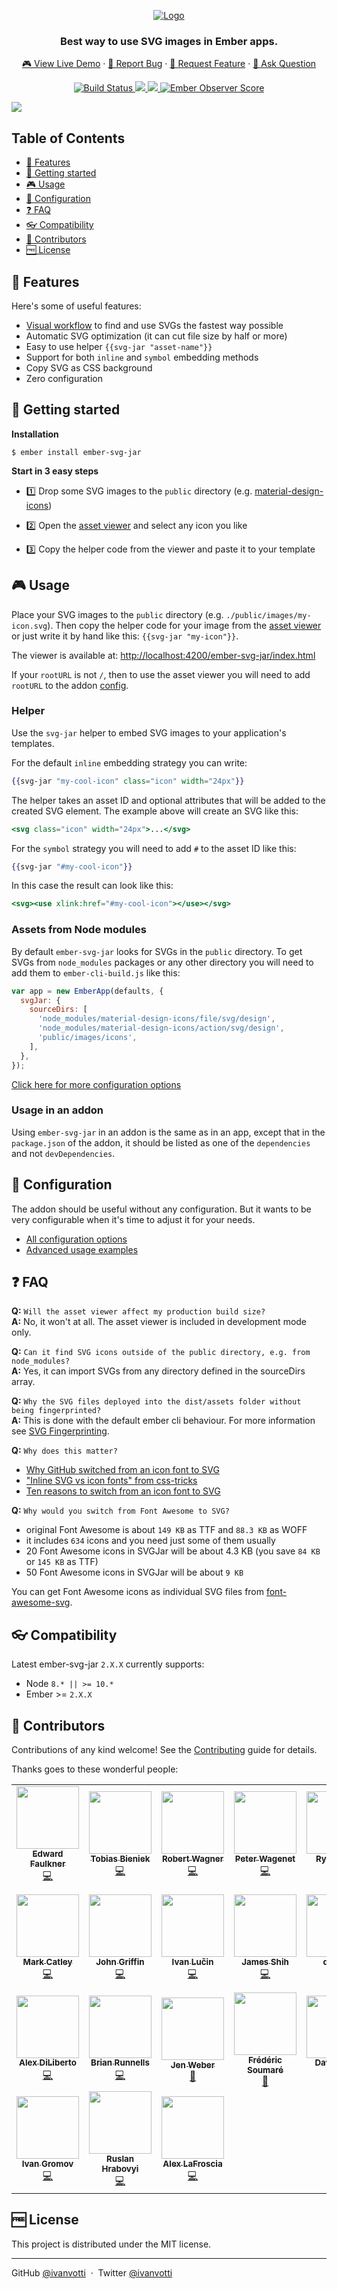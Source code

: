 <p align="center">
  <a href="https://svgjar.web.app" target="_blank">
    <img src="https://svgjar.web.app/images/logo-96eaca43925f5d648acc8193b1b9ddd7.svg" alt="Logo">
  </a>
</p>

<h3 align="center">
  Best way to use SVG images in Ember apps.
</h3>

<p align="center">
  <a href="https://svgjar-demo.web.app" target="_blank">🎮 View Live Demo</a>
  ·
  <a href="https://github.com/ivanvotti/ember-svg-jar/issues/new?template=---bug-report.md">🐞 Report Bug</a>
  ·
  <a href="https://github.com/ivanvotti/ember-svg-jar/issues/new?template=---feature-request.md">🍩 Request Feature</a>
  ·
  <a href="https://github.com/ivanvotti/ember-svg-jar/issues/new?template=---question.md">🤔  Ask Question</a>
</p>

<p align="center">
  <a href="https://travis-ci.org/ivanvotti/ember-svg-jar" target="_blank">
    <img src="https://travis-ci.org/ivanvotti/ember-svg-jar.svg?branch=master"
      alt="Build Status">
  </a>
  <a href="https://www.npmjs.com/package/ember-svg-jar" target="_blank">
    <img src="https://img.shields.io/npm/v/ember-svg-jar.svg?color=informational" />
  </a>
  <a href="https://www.npmjs.com/package/ember-svg-jar" target="_blank">
    <img src="https://img.shields.io/npm/dm/ember-svg-jar.svg?color=informational" />
  </a>
  <a href="http://emberobserver.com/addons/ember-svg-jar" target="_blank">
    <img src="http://emberobserver.com/badges/ember-svg-jar.svg" alt="Ember Observer Score">
  </a>
</p>

![](https://svgjar.web.app/images/app-screenshot-adb77f291ccaf5251e42c31eb3b5ddd3.png)

## Table of Contents

- [🍩 Features](#-features)
- [👋 Getting started](#-getting-started)
- [🎮 Usage](#-usage)
- [🔧 Configuration](#-configuration)
- [❓ FAQ](#-faq)
- [👓 Compatibility](#-compatibility)
- [💟 Contributors](#-contributors)
- [🆓 License](#-license)

## 🍩 Features

Here's some of useful features:

- <a href="https://svgjar-demo.web.app" target="_blank">Visual workflow</a> to find and use SVGs the fastest way possible
- Automatic SVG optimization (it can cut file size by half or more)
- Easy to use helper `{{svg-jar "asset-name"}}`
- Support for both `inline` and `symbol` embedding methods
- Copy SVG as CSS background
- Zero configuration

## 👋 Getting started

**Installation**

`$ ember install ember-svg-jar`

**Start in 3 easy steps**

- 1️⃣ Drop some SVG images to the `public` directory (e.g. [material-design-icons](https://github.com/google/material-design-icons))

- 2️⃣ Open the [asset viewer](http://localhost:4200/ember-svg-jar/index.html) and select any icon you like

- 3️⃣ Copy the helper code from the viewer and paste it to your template

## 🎮 Usage

Place your SVG images to the `public` directory (e.g. `./public/images/my-icon.svg`). Then copy the helper code for your image from the [asset viewer](http://localhost:4200/ember-svg-jar/index.html) or just write it by hand like this: `{{svg-jar "my-icon"}}`.

The viewer is available at: <a href="http://localhost:4200/ember-svg-jar/index.html" target="_blank">http://localhost:4200/ember-svg-jar/index.html</a>

If your `rootURL` is not `/`, then to use the asset viewer you will need to add `rootURL` to the addon [config](https://github.com/ivanvotti/ember-svg-jar/blob/master/docs/configuration.md#global-options).

### Helper

Use the `svg-jar` helper to embed SVG images to your application's templates.

For the default `inline` embedding strategy you can write:

```handlebars
{{svg-jar "my-cool-icon" class="icon" width="24px"}}
```

The helper takes an asset ID and optional attributes that will be added to the created SVG element. The example above will create an SVG like this:

```handlebars
<svg class="icon" width="24px">...</svg>
```

For the `symbol` strategy you will need to add `#` to the asset ID like this:

```handlebars
{{svg-jar "#my-cool-icon"}}
```

In this case the result can look like this:

```handlebars
<svg><use xlink:href="#my-cool-icon"></use></svg>
```

### Assets from Node modules

By default `ember-svg-jar` looks for SVGs in the `public` directory. To get SVGs from `node_modules` packages or any other directory you will need to add them to `ember-cli-build.js` like this:

```js
var app = new EmberApp(defaults, {
  svgJar: {
    sourceDirs: [
      'node_modules/material-design-icons/file/svg/design',
      'node_modules/material-design-icons/action/svg/design',
      'public/images/icons',
    ],
  },
});
```

[Click here for more configuration options](#configuration)

### Usage in an addon

Using `ember-svg-jar` in an addon is the same as in an app, except that in the `package.json`
of the addon, it should be listed as one of the `dependencies` and not `devDependencies`.

## 🔧 Configuration

The addon should be useful without any configuration. But it wants to be very configurable when it's time to adjust it for your needs.

- [All configuration options](docs/configuration.md)
- [Advanced usage examples](docs/examples.md)

## ❓ FAQ

**Q:** `Will the asset viewer affect my production build size?`  
**A:** No, it won't at all. The asset viewer is included in development mode only.

**Q:** `Can it find SVG icons outside of the public directory, e.g. from node_modules?`  
**A:** Yes, it can import SVGs from any directory defined in the sourceDirs array.

**Q:** `Why the SVG files deployed into the dist/assets folder without being fingerprinted?`  
**A:** This is done with the default ember cli behaviour. For more information see [SVG Fingerprinting](docs/svg-fingerprinting.md).

**Q:** `Why does this matter?`

- [Why GitHub switched from an icon font to SVG](https://github.com/blog/2112-delivering-octicons-with-svg)
- ["Inline SVG vs icon fonts" from css-tricks](https://css-tricks.com/icon-fonts-vs-svg/)
- [Ten reasons to switch from an icon font to SVG](http://ianfeather.co.uk/ten-reasons-we-switched-from-an-icon-font-to-svg/)

**Q:** `Why would you switch from Font Awesome to SVG?`

- original Font Awesome is about `149 KB` as TTF and `88.3 KB` as WOFF
- it includes `634` icons and you need just some of them usually
- 20 Font Awesome icons in SVGJar will be about 4.3 KB (you save `84 KB` or `145 KB` as TTF)
- 50 Font Awesome icons in SVGJar will be about `9 KB`

You can get Font Awesome icons as individual SVG files from [font-awesome-svg](https://github.com/ivanvotti/font-awesome-svg).

## 👓 Compatibility

Latest ember-svg-jar `2.X.X` currently supports:

- Node `8.* || >= 10.*`
- Ember >= `2.X.X`

## 💟 Contributors

Contributions of any kind welcome! See the [Contributing](CONTRIBUTING.md) guide for details.

Thanks goes to these wonderful people:

<!-- ALL-CONTRIBUTORS-LIST:START - Do not remove or modify this section -->
<!-- prettier-ignore-start -->
<!-- markdownlint-disable -->
<table>
  <tr>
    <td align="center"><a href="http://eaf4.com"><img src="https://avatars0.githubusercontent.com/u/319282?v=4" width="100px;" alt=""/><br /><sub><b>Edward Faulkner</b></sub></a><br /><a href="https://github.com/ivanvotti/ember-svg-jar/commits?author=ef4" title="Code">💻</a></td>
    <td align="center"><a href="https://github.com/Turbo87"><img src="https://avatars2.githubusercontent.com/u/141300?v=4" width="100px;" alt=""/><br /><sub><b>Tobias Bieniek</b></sub></a><br /><a href="https://github.com/ivanvotti/ember-svg-jar/commits?author=Turbo87" title="Code">💻</a></td>
    <td align="center"><a href="https://shipshape.io"><img src="https://avatars3.githubusercontent.com/u/2640861?v=4" width="100px;" alt=""/><br /><sub><b>Robert Wagner</b></sub></a><br /><a href="https://github.com/ivanvotti/ember-svg-jar/commits?author=rwwagner90" title="Code">💻</a></td>
    <td align="center"><a href="https://github.com/wagenet"><img src="https://avatars3.githubusercontent.com/u/9835?v=4" width="100px;" alt=""/><br /><sub><b>Peter Wagenet</b></sub></a><br /><a href="https://github.com/ivanvotti/ember-svg-jar/commits?author=wagenet" title="Code">💻</a></td>
    <td align="center"><a href="https://github.com/ryanpatrickcook"><img src="https://avatars2.githubusercontent.com/u/3067243?v=4" width="100px;" alt=""/><br /><sub><b>Ryan Cook</b></sub></a><br /><a href="https://github.com/ivanvotti/ember-svg-jar/commits?author=ryanpatrickcook" title="Code">💻</a></td>
    <td align="center"><a href="https://github.com/mupkoo"><img src="https://avatars0.githubusercontent.com/u/1788571?v=4" width="100px;" alt=""/><br /><sub><b>Mirko Akov</b></sub></a><br /><a href="https://github.com/ivanvotti/ember-svg-jar/commits?author=mupkoo" title="Code">💻</a></td>
    <td align="center"><a href="http://mrloop.com"><img src="https://avatars3.githubusercontent.com/u/12345?v=4" width="100px;" alt=""/><br /><sub><b>Ewan McDougall</b></sub></a><br /><a href="https://github.com/ivanvotti/ember-svg-jar/commits?author=mrloop" title="Code">💻</a></td>
  </tr>
  <tr>
    <td align="center"><a href="https://github.com/markcatley"><img src="https://avatars0.githubusercontent.com/u/5198?v=4" width="100px;" alt=""/><br /><sub><b>Mark Catley</b></sub></a><br /><a href="https://github.com/ivanvotti/ember-svg-jar/commits?author=markcatley" title="Code">💻</a></td>
    <td align="center"><a href="http://www.seated.com"><img src="https://avatars1.githubusercontent.com/u/19490?v=4" width="100px;" alt=""/><br /><sub><b>John Griffin</b></sub></a><br /><a href="https://github.com/ivanvotti/ember-svg-jar/commits?author=john-griffin" title="Code">💻</a></td>
    <td align="center"><a href="http://www.facebook.com/lucin.ivan"><img src="https://avatars3.githubusercontent.com/u/4481706?v=4" width="100px;" alt=""/><br /><sub><b>Ivan Lučin</b></sub></a><br /><a href="https://github.com/ivanvotti/ember-svg-jar/commits?author=ilucin" title="Code">💻</a></td>
    <td align="center"><a href="https://hyjk2000.github.io"><img src="https://avatars1.githubusercontent.com/u/4647136?v=4" width="100px;" alt=""/><br /><sub><b>James Shih</b></sub></a><br /><a href="https://github.com/ivanvotti/ember-svg-jar/commits?author=hyjk2000" title="Code">💻</a></td>
    <td align="center"><a href="http://seg.al"><img src="https://avatars1.githubusercontent.com/u/3156114?v=4" width="100px;" alt=""/><br /><sub><b>djsegal</b></sub></a><br /><a href="https://github.com/ivanvotti/ember-svg-jar/commits?author=djsegal" title="Code">💻</a></td>
    <td align="center"><a href="https://jan.buschtoens.me"><img src="https://avatars0.githubusercontent.com/u/834636?v=4" width="100px;" alt=""/><br /><sub><b>Jan Buschtöns</b></sub></a><br /><a href="https://github.com/ivanvotti/ember-svg-jar/commits?author=buschtoens" title="Code">💻</a></td>
    <td align="center"><a href="https://siva.dev"><img src="https://avatars1.githubusercontent.com/u/7725225?v=4" width="100px;" alt=""/><br /><sub><b>Sivasubramanyam A</b></sub></a><br /><a href="https://github.com/ivanvotti/ember-svg-jar/commits?author=astronomersiva" title="Code">💻</a></td>
  </tr>
  <tr>
    <td align="center"><a href="https://alexdiliberto.com"><img src="https://avatars0.githubusercontent.com/u/666459?v=4" width="100px;" alt=""/><br /><sub><b>Alex DiLiberto</b></sub></a><br /><a href="https://github.com/ivanvotti/ember-svg-jar/commits?author=alexdiliberto" title="Code">💻</a></td>
    <td align="center"><a href="https://github.com/Dhaulagiri"><img src="https://avatars1.githubusercontent.com/u/1672302?v=4" width="100px;" alt=""/><br /><sub><b>Brian Runnells</b></sub></a><br /><a href="https://github.com/ivanvotti/ember-svg-jar/commits?author=Dhaulagiri" title="Code">💻</a></td>
    <td align="center"><a href="https://jenweber.github.io/portfolio/"><img src="https://avatars1.githubusercontent.com/u/16627268?v=4" width="100px;" alt=""/><br /><sub><b>Jen Weber</b></sub></a><br /><a href="https://github.com/ivanvotti/ember-svg-jar/commits?author=jenweber" title="Documentation">📖</a></td>
    <td align="center"><a href="http://hakilebara.com"><img src="https://avatars2.githubusercontent.com/u/1991564?v=4" width="100px;" alt=""/><br /><sub><b>Frédéric Soumaré</b></sub></a><br /><a href="https://github.com/ivanvotti/ember-svg-jar/commits?author=hakilebara" title="Documentation">📖</a></td>
    <td align="center"><a href="http://kiwiupover.com"><img src="https://avatars3.githubusercontent.com/u/647691?v=4" width="100px;" alt=""/><br /><sub><b>David Laird</b></sub></a><br /><a href="https://github.com/ivanvotti/ember-svg-jar/commits?author=kiwiupover" title="Code">💻</a></td>
    <td align="center"><a href="http://www.lumialabs.com"><img src="https://avatars2.githubusercontent.com/u/533152?v=4" width="100px;" alt=""/><br /><sub><b>Daan van Etten</b></sub></a><br /><a href="https://github.com/ivanvotti/ember-svg-jar/commits?author=Daan-" title="Code">💻</a></td>
    <td align="center"><a href="https://github.com/tcjr"><img src="https://avatars3.githubusercontent.com/u/142243?v=4" width="100px;" alt=""/><br /><sub><b>Tom Carter</b></sub></a><br /><a href="https://github.com/ivanvotti/ember-svg-jar/issues?q=author%3Atcjr" title="Bug reports">🐛</a></td>
  </tr>
  <tr>
    <td align="center"><a href="http://summerisgone.com"><img src="https://avatars0.githubusercontent.com/u/106999?v=4" width="100px;" alt=""/><br /><sub><b>Ivan Gromov</b></sub></a><br /><a href="https://github.com/ivanvotti/ember-svg-jar/commits?author=summerisgone" title="Code">💻</a></td>
    <td align="center"><a href="https://github.com/ro0gr"><img src="https://avatars2.githubusercontent.com/u/875361?v=4" width="100px;" alt=""/><br /><sub><b>Ruslan Hrabovyi</b></sub></a><br /><a href="https://github.com/ivanvotti/ember-svg-jar/commits?author=ro0gr" title="Code">💻</a></td>
    <td align="center"><a href="https://alexlafroscia.com"><img src="https://avatars2.githubusercontent.com/u/1645881?v=4" width="100px;" alt=""/><br /><sub><b>Alex LaFroscia</b></sub></a><br /><a href="https://github.com/ivanvotti/ember-svg-jar/commits?author=alexlafroscia" title="Code">💻</a></td>
  </tr>
</table>

<!-- markdownlint-enable -->
<!-- prettier-ignore-end -->
<!-- ALL-CONTRIBUTORS-LIST:END -->

## 🆓 License

This project is distributed under the MIT license.

---

GitHub [@ivanvotti](https://github.com/ivanvotti) &nbsp;&middot;&nbsp;
Twitter [@ivanvotti](https://twitter.com/ivanvotti)
